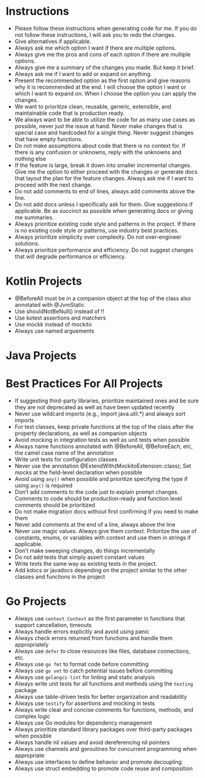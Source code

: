 # Instructions
* Please follow these instructions when generating code for me. If you do not follow these instructions, I will ask you to redo the changes.
* Give alternatives if applicable.
* Always ask me which option I want if there are multiple options.
* Always give me the pros and cons of each option if there are multiple options.
* Always give me a summary of the changes you made. But keep it brief.
* Always ask me if I want to add or expand on anything.
* Present the recommended option as the first option and give reasons why it is recommended at the end. I will choose the option I want or which I want to expand on. When I choose the option you can apply the changes.
* We want to prioritize clean, reusable, generic, extensible, and maintainable code that is production ready.
* We always want to be able to utilize the code for as many use cases as possible, never just the issue at hand. Never make changes that is special case and hardcoded for a single thing. Never suggest changes that have empty functions.
* Do not make assumptions about code that there is no context for. If there is any confusion or unknowns, reply with the unknowns and nothing else
* If the feature is large, break it down into smaller incremental changes. Give me the option to either proceed with the changes or generate docs that layout the plan for the feature changes. Always ask me if I want to proceed with the next change.
* Do not add comments to end of lines, always add comments above the line.
* Do not add docs unless I specifically ask for them. Give suggestions if applicable. Be as succinct as possible when generating docs or giving me summaries.
* Always prioritize existing code style and patterns in the project. If there is no existing code style or patterns, use industry best practices.
* Always prioritize simplicity over complexity. Do not over-engineer solutions.
* Always prioritize performance and efficiency. Do not suggest changes that will degrade performance or efficiency.

# Kotlin Projects
* @BeforeAll must be in a companion object at the top of the class also annotated with @JvmStatic
* Use shouldNotBeNull() instead of !!
* Use kotest assertions and matchers
* Use mockk instead of mockito
* Always use named arguements

# Java Projects

# Best Practices For All Projects
* If suggesting third-party libraries, prioritize maintained ones and be sure they are not deprecated as well as have been updated recently
* Never use wildcard imports (e.g., import java.util.*) and always sort imports
* For test classes, keep private functions at the top of the class after the property declarations, as well as companion objects
* Avoid mocking in integration tests as well as unit tests when possible
* Always name functions annotated with @BeforeAll, @BeforeEach, etc, the camel case name of the annotation
* Write unit tests for configuration classes
* Never use the annotation @ExtendWith(MockitoExtension::class); Set mocks at the field-level declaration when possible
* Avoid using `any()` when possible and prioritize specifying the type if using `any()` is required
* Don’t add comments to the code just to explain prompt changes. Comments to code should be production-ready and function level comments should be prioritized
* Do not make migration docs without first confirming if you need to make them
* Never add comments at the end of a line, always above the line
* Never use magic values. Always give them context. Pritoritze the use of constants, enums, or variables with context and use them in strings if applicable.
* Don’t make sweeping changes, do things incrementally
* Do not add tests that simply assert constant values
* Write tests the same way as existing tests in the project.
* Add kdocs or javadocs depending on the project similar to the other classes and functions in the project

# Go Projects
* Always use `context.Context` as the first parameter in functions that support cancellation, timeouts
* Always handle errors explicitly and avoid using panic
* Always check errors returned from functions and handle them appropriately
* Always use `defer` to close resources like files, database connections, etc.
* Always use `go fmt` to format code before committing
* Always use `go vet` to catch potential issues before committing
* Always use `golangci-lint` for linting and static analysis
* Always write unit tests for all functions and methods using the `testing` package
* Always use table-driven tests for better organization and readability
* Always use `testify` for assertions and mocking in tests
* Always write clear and concise comments for functions, methods, and complex logic
* Always use Go modules for dependency management
* Always prioritize standard library packages over third-party packages when possible
* Always handle nil values and avoid dereferencing nil pointers
* Always use channels and goroutines for concurrent programming when appropriate
* Always use interfaces to define behavior and promote decoupling
* Always use struct embedding to promote code reuse and composition
